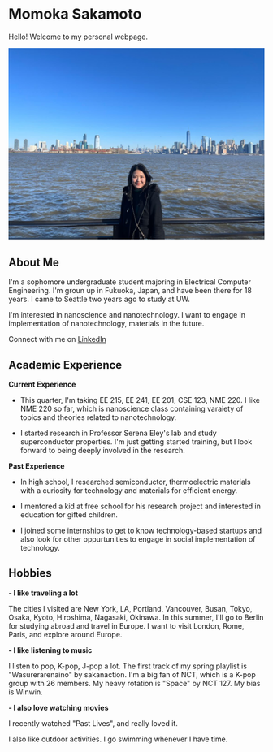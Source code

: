 # Momoka Sakamoto
Hello! Welcome to my personal webpage.

![Momoka headshot](photoInNY.jpg)

## About Me
I'm a sophomore undergraduate student majoring in Electrical Computer Engineering. I'm groun up in Fukuoka, Japan, and have been there for 18 years. I came to Seattle two years ago to study at UW. 

I'm interested in nanoscience and nanotechnology. I want to engage in implementation of nanotechnology, materials in the future.

Connect with me on [LinkedIn](www.linkedin.com/in/momoka-sakamoto-8366a9256)

## Academic Experience
**Current Experience**

- This quarter, I'm taking EE 215, EE 241, EE 201, CSE 123, NME 220. I like NME 220 so far, which is nanoscience class containing varaiety of topics and theories related to nanotechnology.

- I started research in Professor Serena Eley's lab and study superconductor properties. I'm just getting started training, but I look forward to being deeply involved in the research.

**Past Experience**

- In high school, I researched semiconductor, thermoelectric materials with a curiosity for technology and materials for efficient energy.

- I mentored a kid at free school for his research project and interested in education for gifted children. 

- I joined some internships to get to know technology-based startups and also look for other oppurtunities to engage in social implementation of technology.


## Hobbies
**- I like traveling a lot** 

The cities I visited are New York, LA, Portland, Vancouver, Busan, Tokyo, Osaka, Kyoto, Hiroshima, Nagasaki, Okinawa.  In this summer, I'll go to Berlin for studying abroad and travel in Europe. I want to visit London, Rome, Paris, and explore around Europe.

**- I like listening to music**

I listen to pop, K-pop, J-pop a lot. The first track of my spring playlist is "Wasurerarenaino" by sakanaction.  I'm a big fan of NCT, which is a K-pop group with 26 members. 
My heavy rotation is "Space" by NCT 127. My bias is Winwin.

**- I also love watching movies**

I recently watched "Past Lives", and really loved it.

I also like outdoor activities. I go swimming whenever I have time. 